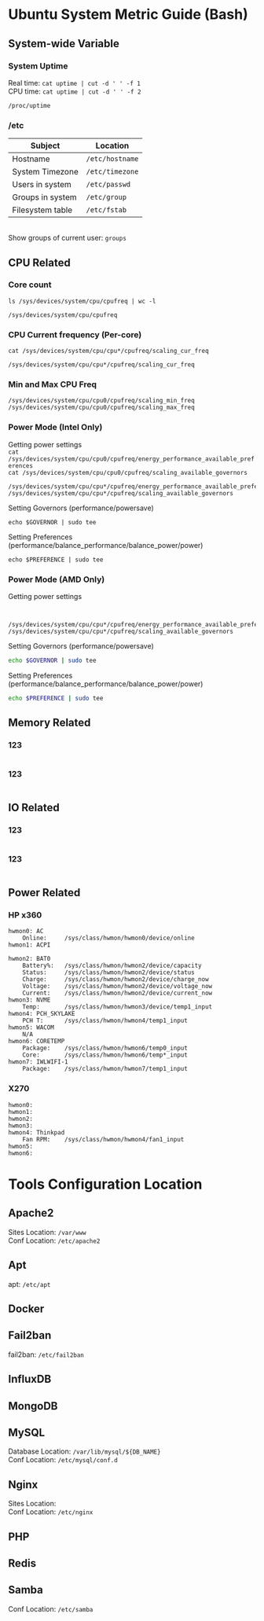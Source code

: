 # Ubuntu System Metric Guide (Bash)

## System-wide Variable

### System Uptime
Real time:  `cat uptime | cut -d ' ' -f 1`  
CPU time:   `cat uptime | cut -d ' ' -f 2`  
```
/proc/uptime
```
### /etc
|Subject|Location|
|---|---|
|Hostname|`/etc/hostname`|
|System Timezone|`/etc/timezone`|  
|Users in system|`/etc/passwd`|  
|Groups in system|`/etc/group`|  
|Filesystem table|`/etc/fstab`|
\
Show groups of current user: `groups`

## CPU Related

### Core count
`ls /sys/devices/system/cpu/cpufreq | wc -l`
```
/sys/devices/system/cpu/cpufreq
```

### CPU Current frequency (Per-core)
`cat /sys/devices/system/cpu/cpu*/cpufreq/scaling_cur_freq`
```
/sys/devices/system/cpu/cpu*/cpufreq/scaling_cur_freq
```

### Min and Max CPU Freq
```
/sys/devices/system/cpu/cpu0/cpufreq/scaling_min_freq
/sys/devices/system/cpu/cpu0/cpufreq/scaling_max_freq
```

### Power Mode (Intel Only)
Getting power settings  
`cat /sys/devices/system/cpu/cpu0/cpufreq/energy_performance_available_preferences`  
`cat /sys/devices/system/cpu/cpu0/cpufreq/scaling_available_governors`  
```
/sys/devices/system/cpu/cpu*/cpufreq/energy_performance_available_preferences
/sys/devices/system/cpu/cpu*/cpufreq/scaling_available_governors
```

Setting Governors (performance/powersave)
```
echo $GOVERNOR | sudo tee 
```

Setting Preferences (performance/balance_performance/balance_power/power)
```
echo $PREFERENCE | sudo tee 
```

### Power Mode (AMD Only)
Getting power settings  
` `  
` `  
```
/sys/devices/system/cpu/cpu*/cpufreq/energy_performance_available_preferences
/sys/devices/system/cpu/cpu*/cpufreq/scaling_available_governors
```

Setting Governors (performance/powersave)
```bash
echo $GOVERNOR | sudo tee 
```

Setting Preferences (performance/balance_performance/balance_power/power)
```bash
echo $PREFERENCE | sudo tee 
```

## Memory Related

### 123
```

```

### 123
```

```

## IO Related

### 123
```

```

### 123
```

```

## Power Related

### HP x360
```
hwmon0: AC
    Online:     /sys/class/hwmon/hwmon0/device/online
hwmon1: ACPI

hwmon2: BAT0
    Battery%:   /sys/class/hwmon/hwmon2/device/capacity
    Status:     /sys/class/hwmon/hwmon2/device/status
    Charge:     /sys/class/hwmon/hwmon2/device/charge_now
    Voltage:    /sys/class/hwmon/hwmon2/device/voltage_now
    Current:    /sys/class/hwmon/hwmon2/device/current_now
hwmon3: NVME
    Temp:       /sys/class/hwmon/hwmon3/device/temp1_input
hwmon4: PCH_SKYLAKE
    PCH T:      /sys/class/hwmon/hwmon4/temp1_input
hwmon5: WACOM
    N/A
hwmon6: CORETEMP
    Package:    /sys/class/hwmon/hwmon6/temp0_input
    Core:       /sys/class/hwmon/hwmon6/temp*_input
hwmon7: IWLWIFI-1
    Package:    /sys/class/hwmon/hwmon7/temp1_input
```

### X270
```
hwmon0: 
hwmon1: 
hwmon2: 
hwmon3: 
hwmon4: Thinkpad
    Fan RPM:    /sys/class/hwmon/hwmon4/fan1_input
hwmon5: 
hwmon6: 
```

# Tools Configuration Location

## Apache2
Sites Location: `/var/www`  
Conf Location: `/etc/apache2`  

## Apt
apt: `/etc/apt`  

## Docker

## Fail2ban
fail2ban: `/etc/fail2ban`  

## InfluxDB

## MongoDB

## MySQL
Database Location: `/var/lib/mysql/${DB_NAME}`  
Conf Location: `/etc/mysql/conf.d`  

## Nginx
Sites Location: ` `  
Conf Location: `/etc/nginx`  

## PHP
## Redis
## Samba
Conf Location: `/etc/samba`  

